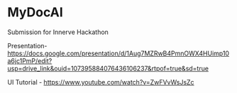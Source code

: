 # MyDocAI
Submission for Innerve Hackathon

Presentation- https://docs.google.com/presentation/d/1Aug7MZRwB4PmnOWX4HUimp10a6jc1PmP/edit?usp=drive_link&ouid=107395884076436106237&rtpof=true&sd=true

UI Tutorial - https://www.youtube.com/watch?v=ZwFVvWsJsZc

